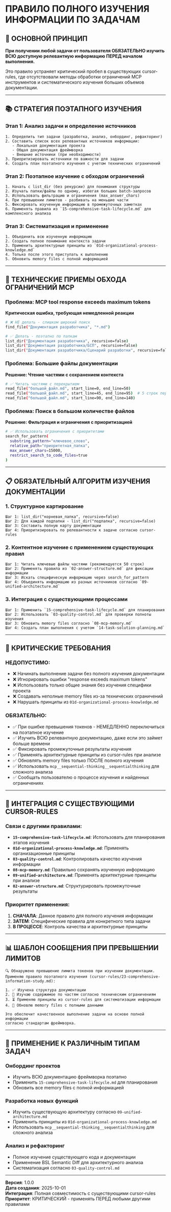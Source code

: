 # ПРАВИЛО ПОЛНОГО ИЗУЧЕНИЯ ИНФОРМАЦИИ ПО ЗАДАЧАМ

## 🎯 ОСНОВНОЙ ПРИНЦИП

**При получении любой задачи от пользователя ОБЯЗАТЕЛЬНО изучить ВСЮ доступную релевантную информацию ПЕРЕД началом выполнения.**

Это правило устраняет критический пробел в существующих cursor-rules, где отсутствовали методы обработки ограничений MCP инструментов и систематического изучения больших объемов документации.

---

## 📚 СТРАТЕГИЯ ПОЭТАПНОГО ИЗУЧЕНИЯ

### Этап 1: Анализ задачи и определение источников
```
1. Определить тип задачи (разработка, анализ, онбординг, рефакторинг)
2. Составить список всех релевантных источников информации:
   - Локальная документация проекта
   - Общая документация фреймворка 
   - Внешние источники (при необходимости)
3. Приоритизировать источники по важности для задачи
4. Создать план поэтапного изучения с учетом технических ограничений
```

### Этап 2: Поэтапное изучение с обходом ограничений
```
1. Начать с list_dir (без рекурсии) для понимания структуры
2. Изучать папки/файлы по одному, избегая больших batch-запросов  
3. Использовать фильтрацию и ограничения (max_answer_chars)
4. При превышении лимитов - разбивать на меньшие части
5. Фиксировать изученную информацию в промежуточных заметках
6. Применять правила из `15-comprehensive-task-lifecycle.md` для комплексного анализа
```

### Этап 3: Систематизация и применение
```
1. Объединить всю изученную информацию
2. Создать полное понимание контекста задачи
3. Применить архитектурные принципы из `01d-organizational-process-knowledge.md`
4. Только после этого приступать к выполнению
5. Обновить memory files с полной информацией
```

---

## 🔧 ТЕХНИЧЕСКИЕ ПРИЕМЫ ОБХОДА ОГРАНИЧЕНИЙ MCP

### Проблема: MCP tool response exceeds maximum tokens
**Критическая ошибка, требующая немедленной реакции**

```bash
# ❌ НЕ делать - слишком широкий поиск
find_file("Документация разработчика", "*.md")

# ✅ Делать - поэтапно по папкам
list_dir("Документация разработчика", recursive=false)
list_dir("Документация разработчика/БСП", recursive=false)  
list_dir("Документация разработчика/Сценарий разработки", recursive=false)
```

### Проблема: Большие файлы документации
**Решение: Чтение частями с сохранением контекста**

```bash
# ✅ Читать частями с перекрытием
read_file("большой_файл.md", start_line=0, end_line=50)
read_file("большой_файл.md", start_line=45, end_line=95)  # 5 строк перекрытия
read_file("большой_файл.md", start_line=90, end_line=140)
```

### Проблема: Поиск в большом количестве файлов
**Решение: Фильтрация и ограничения с приоритизацией**

```bash
# ✅ Использовать ограничения с приоритетами
search_for_pattern(
  substring_pattern="ключевое_слово",
  relative_path="приоритетная_папка",
  max_answer_chars=15000,
  restrict_search_to_code_files=true
)
```

---

## 📋 ОБЯЗАТЕЛЬНЫЙ АЛГОРИТМ ИЗУЧЕНИЯ ДОКУМЕНТАЦИИ

### 1. Структурное картирование
```
Шаг 1: list_dir("корневая_папка", recursive=false)
Шаг 2: Для каждой подпапки - list_dir("подпапка", recursive=false)  
Шаг 3: Составить полную карту документации
Шаг 4: Приоритизировать по релевантности к задаче согласно cursor-rules
```

### 2. Контентное изучение с применением существующих правил
```
Шаг 1: Читать ключевые файлы частями (рекомендуется 50 строк)
Шаг 2: Применять правила из `02-answer-structure.md` для фиксации информации
Шаг 3: Искать специфическую информацию через search_for_pattern
Шаг 4: Объединять информацию из разных источников согласно `09-unified-architecture.md`
```

### 3. Интеграция с существующими процессами
```
Шаг 1: Применить `15-comprehensive-task-lifecycle.md` для планирования
Шаг 2: Использовать `03-quality-control.md` для проверки полноты изучения
Шаг 3: Обновить memory files согласно `08-mcp-memory.md`
Шаг 4: Создать план выполнения с учетом `14-task-solution-planning.md`
```

---

## 🚨 КРИТИЧЕСКИЕ ТРЕБОВАНИЯ

### НЕДОПУСТИМО:
- ❌ Начинать выполнение задачи без полного изучения документации
- ❌ Игнорировать ошибки "response exceeds maximum tokens" 
- ❌ Использовать только общие знания без изучения специфики проекта
- ❌ Создавать неполные memory files из-за технических ограничений
- ❌ Нарушать принципы из `01d-organizational-process-knowledge.md`

### ОБЯЗАТЕЛЬНО:
- ✅ При ошибке превышения токенов - НЕМЕДЛЕННО переключиться на поэтапное изучение
- ✅ Изучить ВСЮ релевантную документацию, даже если это займет больше времени
- ✅ Фиксировать промежуточные результаты изучения
- ✅ Применять архитектурные принципы из cursor-rules при анализе
- ✅ Обновлять memory files только ПОСЛЕ полного изучения
- ✅ Использовать `mcp__sequential-thinking__sequentialthinking` для сложного анализа
- ✅ Сообщать пользователю о процессе изучения и найденных ограничениях

---

## 📝 ИНТЕГРАЦИЯ С СУЩЕСТВУЮЩИМИ CURSOR-RULES

### Связи с другими правилами:
- **`15-comprehensive-task-lifecycle.md`**: Использовать для планирования этапов изучения
- **`01d-organizational-process-knowledge.md`**: Применять организационные принципы
- **`03-quality-control.md`**: Контролировать качество изучения информации
- **`08-mcp-memory.md`**: Правильно сохранять изученную информацию
- **`09-unified-architecture.md`**: Применять архитектурные принципы при анализе
- **`02-answer-structure.md`**: Структурировать промежуточные результаты

### Приоритет применения:
1. **СНАЧАЛА**: Данное правило для полного изучения информации
2. **ЗАТЕМ**: Специфические правила для конкретного типа задачи
3. **В ПРОЦЕССЕ**: Контроль качества и архитектурные принципы

---

## 📊 ШАБЛОН СООБЩЕНИЯ ПРИ ПРЕВЫШЕНИИ ЛИМИТОВ

```
🔍 Обнаружено превышение лимита токенов при изучении документации.
Применяю правило поэтапного изучения (cursor-rules/23-comprehensive-information-study.md):

1. ✅ Изучена структура документации
2. 🔄 Изучаю содержимое по частям согласно техническим ограничениям
3. ⏳ Применяю принципы из cursor-rules для систематизации информации
4. 🎯 Обновлю memory files с полными данными

Это обеспечит качественное выполнение задачи на основе полной информации
согласно стандартам фреймворка.
```

---

## 🎯 ПРИМЕНЕНИЕ К РАЗЛИЧНЫМ ТИПАМ ЗАДАЧ

### Онбординг проектов
- Изучить ВСЮ документацию фреймворка поэтапно
- Применить `15-comprehensive-task-lifecycle.md` для планирования
- Обновить все memory files с полной информацией

### Разработка новых функций
- Изучить существующую архитектуру согласно `09-unified-architecture.md`
- Применить принципы из `01d-organizational-process-knowledge.md`
- Использовать `mcp__sequential-thinking__sequentialthinking` для сложного анализа

### Анализ и рефакторинг
- Полное изучение существующего кода и документации
- Применение BSL Semantic Diff для архитектурного анализа
- Систематизация согласно `03-quality-control.md`

---

**Версия**: 1.0.0  
**Дата создания**: 2025-10-01  
**Интеграция**: Полная совместимость с существующими cursor-rules  
**Приоритет**: КРИТИЧЕСКИЙ - применять ПЕРЕД любыми другими правилами